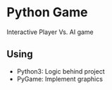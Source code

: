 # Python Game
Interactive Player Vs. AI game

## Using

  - Python3: Logic behind project
   - PyGame: Implement graphics
